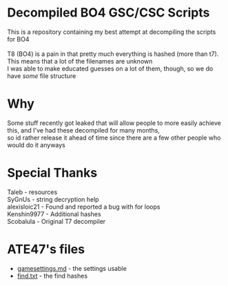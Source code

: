 # Decompiled BO4 GSC/CSC Scripts
This is a repository containing my best attempt at decompiling the scripts for BO4\
\
T8 (BO4) is a pain in that pretty much everything is hashed (more than t7). This means that a lot of the filenames are unknown\
I was able to make educated guesses on a lot of them, though, so we do have *some* file structure
# Why
Some stuff recently got leaked that will allow people to more easily achieve this, and I've had these decompiled for many months,\
so id rather release it ahead of time since there are a few other people who would do it anyways

# Special Thanks
Taleb - resources\
SyGnUs - string decryption help\
alexisloic21 - Found and reported a bug with for loops\
Kenshin9977 - Additional hashes\
Scobalula - Original T7 decompiler

# ATE47's files

- [gamesettings.md](gamesettings.md) - the settings usable
- [find.txt](find.txt) - the find hashes